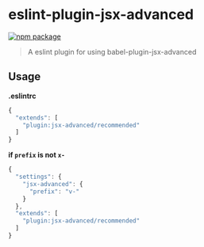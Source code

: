 # eslint-plugin-jsx-advanced

[![npm package](https://nodei.co/npm/eslint-plugin-jsx-advanced.png?downloads=true&downloadRank=true&stars=true)](https://www.npmjs.com/package/eslint-plugin-jsx-advanced)

> A eslint plugin for using babel-plugin-jsx-advanced

## Usage

**.eslintrc**

```js
{
  "extends": [
    "plugin:jsx-advanced/recommended"
  ]
}
```

**if `prefix` is not `x-`**

```js
{
  "settings": {
    "jsx-advanced": {
      "prefix": "v-"
    }
  },
  "extends": [
    "plugin:jsx-advanced/recommended"
  ]
}
```
